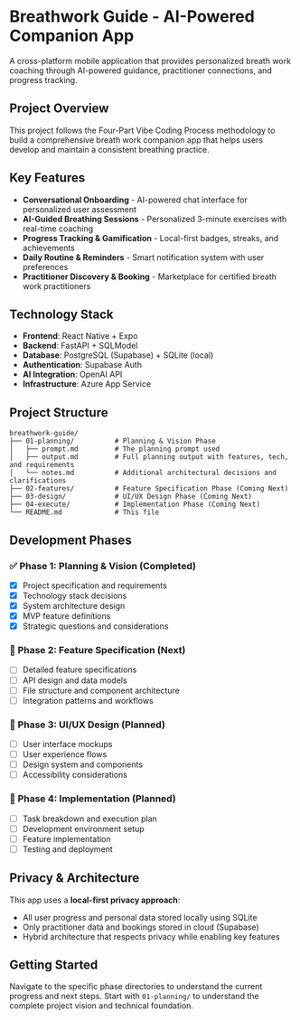 # Breathwork Guide - AI-Powered Companion App

A cross-platform mobile application that provides personalized breath work coaching through AI-powered guidance, practitioner connections, and progress tracking.

## Project Overview

This project follows the Four-Part Vibe Coding Process methodology to build a comprehensive breath work companion app that helps users develop and maintain a consistent breathing practice.

## Key Features

- **Conversational Onboarding** - AI-powered chat interface for personalized user assessment
- **AI-Guided Breathing Sessions** - Personalized 3-minute exercises with real-time coaching
- **Progress Tracking & Gamification** - Local-first badges, streaks, and achievements
- **Daily Routine & Reminders** - Smart notification system with user preferences
- **Practitioner Discovery & Booking** - Marketplace for certified breath work practitioners

## Technology Stack

- **Frontend**: React Native + Expo
- **Backend**: FastAPI + SQLModel
- **Database**: PostgreSQL (Supabase) + SQLite (local)
- **Authentication**: Supabase Auth
- **AI Integration**: OpenAI API
- **Infrastructure**: Azure App Service

## Project Structure

```
breathwork-guide/
├── 01-planning/          # Planning & Vision Phase
│   ├── prompt.md         # The planning prompt used
│   ├── output.md         # Full planning output with features, tech, and requirements
│   └── notes.md          # Additional architectural decisions and clarifications
├── 02-features/          # Feature Specification Phase (Coming Next)
├── 03-design/            # UI/UX Design Phase (Coming Next)
├── 04-execute/           # Implementation Phase (Coming Next)
└── README.md             # This file
```

## Development Phases

### ✅ Phase 1: Planning & Vision (Completed)
- [x] Project specification and requirements
- [x] Technology stack decisions
- [x] System architecture design
- [x] MVP feature definitions
- [x] Strategic questions and considerations

### 🔄 Phase 2: Feature Specification (Next)
- [ ] Detailed feature specifications
- [ ] API design and data models
- [ ] File structure and component architecture
- [ ] Integration patterns and workflows

### 📅 Phase 3: UI/UX Design (Planned)
- [ ] User interface mockups
- [ ] User experience flows
- [ ] Design system and components
- [ ] Accessibility considerations

### 📅 Phase 4: Implementation (Planned)
- [ ] Task breakdown and execution plan
- [ ] Development environment setup
- [ ] Feature implementation
- [ ] Testing and deployment

## Privacy & Architecture

This app uses a **local-first privacy approach**:
- All user progress and personal data stored locally using SQLite
- Only practitioner data and bookings stored in cloud (Supabase)
- Hybrid architecture that respects privacy while enabling key features

## Getting Started

Navigate to the specific phase directories to understand the current progress and next steps. Start with `01-planning/` to understand the complete project vision and technical foundation.